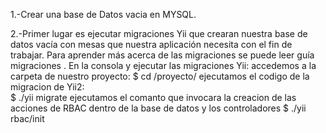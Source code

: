 1.-Crear una base de Datos vacia en MYSQL.

2.-Primer lugar es ejecutar migraciones Yii que crearan nuestra base de datos vacía con mesas que nuestra aplicación necesita con el fin de trabajar. Para aprender más acerca de las migraciones se puede leer guía migraciones . En la consola y ejecutar las migraciones Yii:
	accedemos a la carpeta de nuestro proyecto:
	$	cd /proyecto/
	ejecutamos el codigo de la migracion de Yii2:	
	$	./yii migrate
	ejecutamos el comanto que invocara la creacion de las acciones de RBAC dentro de la base de datos y los controladores
	$	./yii rbac/init







